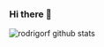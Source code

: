 ### Hi there 👋

![rodrigorf github stats](https://github-readme-stats.vercel.app/api?username=anuraghazra&show_icons=true&theme=cobalt)
